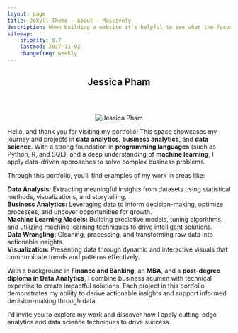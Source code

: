 ```yaml
---
layout: page
title: Jekyll Theme - About - Massively
description: When building a website it's helpful to see what the focus of your site is. This page is an example of how to show a website's focus.
sitemap:
    priority: 0.7
    lastmod: 2017-11-02
    changefreq: weekly
---
```

<h2 style="text-align: center; margin-bottom: 40px;">Jessica Pham</h2>

<div style="text-align: center;">
  <img src="{{ "jess1.jpg" | absolute_url }}" alt="Jessica Pham" style="max-width: 60%; height: auto; margin-top: 20px;" />
</div>



<p>Hello, and thank you for visiting my portfolio! This space showcases my journey and projects in <strong>data analytics</strong>, <strong>business analytics</strong>, and <strong>data science</strong>. With a strong foundation in <strong>programming languages</strong> (such as Python, R, and SQL), and a deep understanding of <strong>machine learning</strong>, I apply data-driven approaches to solve complex business problems.</p>

<p>Through this portfolio, you’ll find examples of my work in areas like:</p>

<p>
  <strong>Data Analysis:</strong> Extracting meaningful insights from datasets using statistical methods, visualizations, and storytelling.<br />
  <strong>Business Analytics:</strong> Leveraging data to inform decision-making, optimize processes, and uncover opportunities for growth.<br />
  <strong>Machine Learning Models:</strong> Building predictive models, tuning algorithms, and utilizing machine learning techniques to drive intelligent solutions.<br />
  <strong>Data Wrangling:</strong> Cleaning, processing, and transforming raw data into actionable insights.<br />
  <strong>Visualization:</strong> Presenting data through dynamic and interactive visuals that communicate trends and patterns effectively.
</p>

<p>With a background in <strong>Finance and Banking</strong>, an <strong>MBA</strong>, and a <strong>post-degree diploma in Data Analytics</strong>, I combine business acumen with technical expertise to create impactful solutions. Each project in this portfolio demonstrates my ability to derive actionable insights and support informed decision-making through data.</p>

<p>I'd invite you to explore my work and discover how I apply cutting-edge analytics and data science techniques to drive success.</p>



        	



